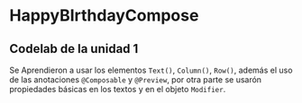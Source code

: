 # HappyBIrthdayCompose

## Codelab de la unidad 1

Se Aprendieron a usar los elementos ```Text()```, ```Column()```, ```Row()```, además el uso de las anotaciones ```@Composable``` y ```@Preview```, por otra parte se usarón propiedades básicas en los textos y en el objeto ```Modifier```.
